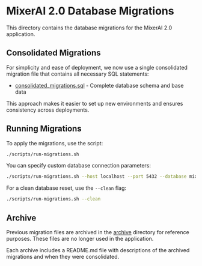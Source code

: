 # MixerAI 2.0 Database Migrations

This directory contains the database migrations for the MixerAI 2.0 application.

## Consolidated Migrations

For simplicity and ease of deployment, we now use a single consolidated migration file that contains all necessary SQL statements:

- [consolidated_migrations.sql](./consolidated_migrations.sql) - Complete database schema and base data

This approach makes it easier to set up new environments and ensures consistency across deployments.

## Running Migrations

To apply the migrations, use the script:

```bash
./scripts/run-migrations.sh
```

You can specify custom database connection parameters:

```bash
./scripts/run-migrations.sh --host localhost --port 5432 --database mixerai --user postgres --password your_password
```

For a clean database reset, use the `--clean` flag:

```bash
./scripts/run-migrations.sh --clean
```

## Archive

Previous migration files are archived in the [archive](./archive) directory for reference purposes. These files are no longer used in the application.

Each archive includes a README.md file with descriptions of the archived migrations and when they were consolidated.
